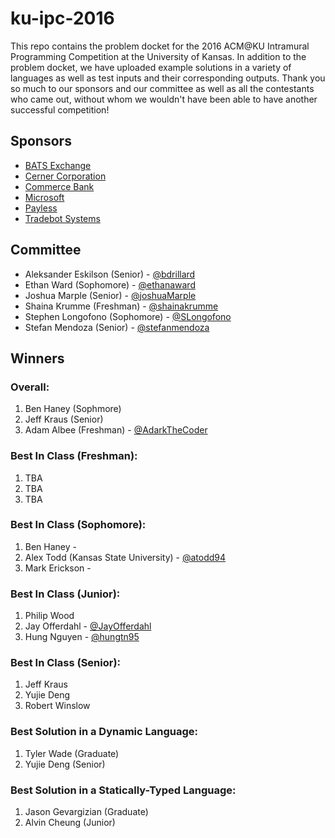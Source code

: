 # ku-ipc-2016

This repo contains the problem docket for the 2016 ACM@KU Intramural Programming Competition at the University of Kansas. In addition to the problem docket, we have uploaded example solutions in a variety of languages as well as test inputs and their corresponding outputs. Thank you so much to our sponsors and our committee  as well as all the contestants who came out, without whom we wouldn't have been able to have another successful competition!

## Sponsors
- [BATS Exchange](https://batstrading.com/)
- [Cerner Corporation](http://www.cerner.com/)
- [Commerce Bank](https://www.commercebank.com/)
- [Microsoft](https://www.microsoft.com/en-us/)
- [Payless](https://www.payless.com/)
- [Tradebot Systems](http://www.tradebotsystems.com/)

## Committee
- Aleksander Eskilson (Senior) - [@bdrillard](https://github.com/bdrillard)
- Ethan Ward (Sophomore) - [@ethanaward](https://github.com/ethanaward)
- Joshua Marple (Senior) - [@joshuaMarple](https://github.com/joshuaMarple)
- Shaina Krumme (Freshman) - [@shainakrumme](https://github.com/shainakrumme)
- Stephen Longofono (Sophomore) - [@SLongofono](https://github.com/SLongofono)
- Stefan Mendoza (Senior) - [@stefanmendoza](https://www.github.com/stefanmendoza)

## Winners

### Overall:
1. Ben Haney (Sophmore)
2. Jeff Kraus (Senior)
3. Adam Albee (Freshman) - [@AdarkTheCoder](https://github.com/AdarkTheCoder)

### Best In Class (Freshman):
1. TBA
2. TBA
3. TBA

### Best In Class (Sophomore):
1. Ben Haney - 
2. Alex Todd (Kansas State University) - [@atodd94](https://github.com/atodd94)
3. Mark Erickson - 

### Best In Class (Junior):
1. Philip Wood
2. Jay Offerdahl - [@JayOfferdahl](https://github.com/JayOfferdahl)
3. Hung Nguyen - [@hungtn95](https://github.com/hungtn95)

### Best In Class (Senior):
1. Jeff Kraus
2. Yujie Deng
3. Robert Winslow

### Best Solution in a Dynamic Language:
1. Tyler Wade (Graduate)
2. Yujie Deng (Senior)

### Best Solution in a Statically-Typed Language:
1. Jason Gevargizian (Graduate)
2. Alvin Cheung (Junior)
